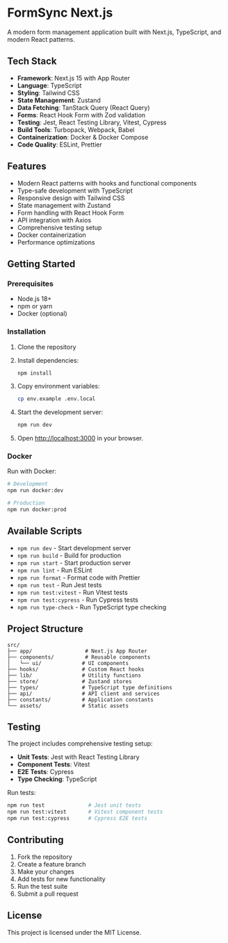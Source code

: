# FormSync Next.js

A modern form management application built with Next.js, TypeScript, and modern React patterns.

## Tech Stack

- **Framework**: Next.js 15 with App Router
- **Language**: TypeScript
- **Styling**: Tailwind CSS
- **State Management**: Zustand
- **Data Fetching**: TanStack Query (React Query)
- **Forms**: React Hook Form with Zod validation
- **Testing**: Jest, React Testing Library, Vitest, Cypress
- **Build Tools**: Turbopack, Webpack, Babel
- **Containerization**: Docker & Docker Compose
- **Code Quality**: ESLint, Prettier

## Features

- Modern React patterns with hooks and functional components
- Type-safe development with TypeScript
- Responsive design with Tailwind CSS
- State management with Zustand
- Form handling with React Hook Form
- API integration with Axios
- Comprehensive testing setup
- Docker containerization
- Performance optimizations

## Getting Started

### Prerequisites

- Node.js 18+ 
- npm or yarn
- Docker (optional)

### Installation

1. Clone the repository
2. Install dependencies:
   ```bash
   npm install
   ```

3. Copy environment variables:
   ```bash
   cp env.example .env.local
   ```

4. Start the development server:
   ```bash
   npm run dev
   ```

5. Open [http://localhost:3000](http://localhost:3000) in your browser.

### Docker

Run with Docker:

```bash
# Development
npm run docker:dev

# Production
npm run docker:prod
```

## Available Scripts

- `npm run dev` - Start development server
- `npm run build` - Build for production
- `npm run start` - Start production server
- `npm run lint` - Run ESLint
- `npm run format` - Format code with Prettier
- `npm run test` - Run Jest tests
- `npm run test:vitest` - Run Vitest tests
- `npm run test:cypress` - Run Cypress tests
- `npm run type-check` - Run TypeScript type checking

## Project Structure

```
src/
├── app/                 # Next.js App Router
├── components/          # Reusable components
│   └── ui/             # UI components
├── hooks/              # Custom React hooks
├── lib/                # Utility functions
├── store/              # Zustand stores
├── types/              # TypeScript type definitions
├── api/                # API client and services
├── constants/          # Application constants
└── assets/             # Static assets
```

## Testing

The project includes comprehensive testing setup:

- **Unit Tests**: Jest with React Testing Library
- **Component Tests**: Vitest
- **E2E Tests**: Cypress
- **Type Checking**: TypeScript

Run tests:
```bash
npm run test              # Jest unit tests
npm run test:vitest       # Vitest component tests
npm run test:cypress      # Cypress E2E tests
```

## Contributing

1. Fork the repository
2. Create a feature branch
3. Make your changes
4. Add tests for new functionality
5. Run the test suite
6. Submit a pull request

## License

This project is licensed under the MIT License.
